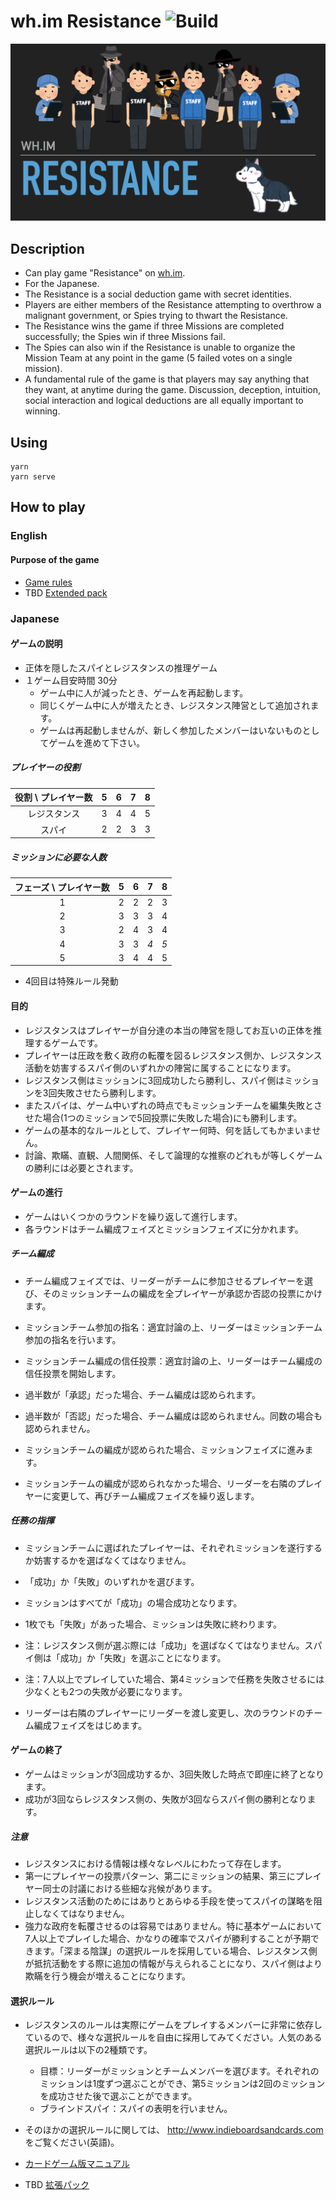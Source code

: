 # wh.im Resistance ![Build](https://github.com/MakotoUwaya/whim-resistance/workflows/Deploy/badge.svg)

![title](./public/title.png)

## Description

- Can play game "Resistance" on [wh.im](https://wh.im/).
- For the Japanese.
- The Resistance is a social deduction game with secret identities.
- Players are either members of the Resistance attempting to overthrow a malignant government, or Spies trying to thwart the Resistance.
- The Resistance wins the game if three Missions are completed successfully; the Spies win if three Missions fail.
- The Spies can also win if the Resistance is unable to organize the Mission Team at any point in the game (5 failed votes on a single mission).
- A fundamental rule of the game is that players may say anything that they want, at anytime during the game. Discussion, deception, intuition, social interaction and logical deductions are all equally important to winning.

## Using

```
yarn
yarn serve
```

## How to play

### English

#### Purpose of the game

- [Game rules](https://www.ultraboardgames.com/the-resistance/game-rules.php)
- TBD [Extended pack](https://www.ultraboardgames.com/the-resistance/the-plot-tickens.php)

### Japanese

#### ゲームの説明

- 正体を隠したスパイとレジスタンスの推理ゲーム
- １ゲーム目安時間 30分
    - ゲーム中に人が減ったとき、ゲームを再起動します。
    - 同じくゲーム中に人が増えたとき、レジスタンス陣営として追加されます。
    - ゲームは再起動しませんが、新しく参加したメンバーはいないものとしてゲームを進めて下さい。

##### プレイヤーの役割

| 役割 \ プレイヤー数 | 5 | 6 | 7 | 8 |
|:----------:|:--:|:--:|:--:|:--:|
| レジスタンス | 3 | 4 | 4 | 5 |
| スパイ      | 2 | 2 | 3 | 3 |

##### ミッションに必要な人数

| フェーズ \ プレイヤー数 | 5 | 6 | 7 | 8 |
|:--------------:|:--:|:--:|:--:|:--:|
| 1              | 2 | 2 | 2 | 3 |
| 2              | 3 | 3 | 3 | 4 |
| 3              | 2 | 4 | 3 | 4 |
| 4              | 3 | 3 | *4* | *5* |
| 5              | 3 | 4 | 4 | 5 |

- 4回目は特殊ルール発動

#### 目的

- レジスタンスはプレイヤーが自分達の本当の陣営を隠してお互いの正体を推理するゲームです。
- プレイヤーは圧政を敷く政府の転覆を図るレジスタンス側か、レジスタンス活動を妨害するスパイ側のいずれかの陣営に属することになります。
- レジスタンス側はミッションに3回成功したら勝利し、スパイ側はミッションを3回失敗させたら勝利します。
- またスパイは、ゲーム中いずれの時点でもミッションチームを編集失敗とさせた場合(1つのミッションで5回投票に失敗した場合)にも勝利します。
- ゲームの基本的なルールとして、プレイヤー何時、何を話してもかまいません。
- 討論、欺瞞、直観、人間関係、そして論理的な推察のどれもが等しくゲームの勝利には必要とされます。

#### ゲームの進行

- ゲームはいくつかのラウンドを繰り返して進行します。
- 各ラウンドはチーム編成フェイズとミッションフェイズに分かれます。

##### チーム編成

- チーム編成フェイズでは、リーダーがチームに参加させるプレイヤーを選び、そのミッションチームの編成を全プレイヤーが承認か否認の投票にかけます。

- ミッションチーム参加の指名：適宜討論の上、リーダーはミッションチーム参加の指名を行います。
- ミッションチーム編成の信任投票：適宜討論の上、リーダーはチーム編成の信任投票を開始します。
- 過半数が「承認」だった場合、チーム編成は認められます。
- 過半数が「否認」だった場合、チーム編成は認められません。同数の場合も認められません。
- ミッションチームの編成が認められた場合、ミッションフェイズに進みます。
- ミッションチームの編成が認められなかった場合、リーダーを右隣のプレイヤーに変更して、再びチーム編成フェイズを繰り返します。

##### 任務の指揮

- ミッションチームに選ばれたプレイヤーは、それぞれミッションを遂行するか妨害するかを選ばなくてはなりません。
- 「成功」か「失敗」のいずれかを選びます。
- ミッションはすべてが「成功」の場合成功となります。
- 1枚でも「失敗」があった場合、ミッションは失敗に終わります。

- 注：レジスタンス側が選ぶ際には「成功」を選ばなくてはなりません。スパイ側は「成功」か「失敗」を選ぶことになります。

- 注：7人以上でプレイしていた場合、第4ミッションで任務を失敗させるには少なくとも2つの失敗が必要になります。

- リーダーは右隣のプレイヤーにリーダーを渡し変更し、次のラウンドのチーム編成フェイズをはじめます。

#### ゲームの終了

- ゲームはミッションが3回成功するか、3回失敗した時点で即座に終了となります。
- 成功が3回ならレジスタンス側の、失敗が3回ならスパイ側の勝利となります。

##### 注意

- レジスタンスにおける情報は様々なレベルにわたって存在します。
- 第一にプレイヤーの投票パターン、第二にミッションの結果、第三にプレイヤー同士の討議における些細な兆候があります。
- レジスタンス活動のためにはありとあらゆる手段を使ってスパイの謀略を阻止しなくてはなりません。
- 強力な政府を転覆させるのは容易ではありません。特に基本ゲームにおいて7人以上でプレイした場合、かなりの確率でスパイが勝利することが予期できます。「深まる陰謀」の選択ルールを採用している場合、レジスタンス側が抵抗活動をする際に追加の情報が与えられることになり、スパイ側はより欺瞞を行う機会が増えることになります。

#### 選択ルール

- レジスタンスのルールは実際にゲームをプレイするメンバーに非常に依存しているので、様々な選択ルールを自由に採用してみてください。人気のある選択ルールは以下の2種類です。
  - 目標：リーダーがミッションとチームメンバーを選びます。それぞれのミッションは1度ずつ選ぶことができ、第5ミッションは2回のミッションを成功させた後で選ぶことができます。
  - ブラインドスパイ：スパイの表明を行いません。
- そのほかの選択ルールに関しては、 http://www.indieboardsandcards.com をご覧ください(英語)。

- [カードゲーム版マニュアル](./wiki/RealCardInfomation.md)
- TBD [拡張パック](./wiki/PlotThickensRule.md)
